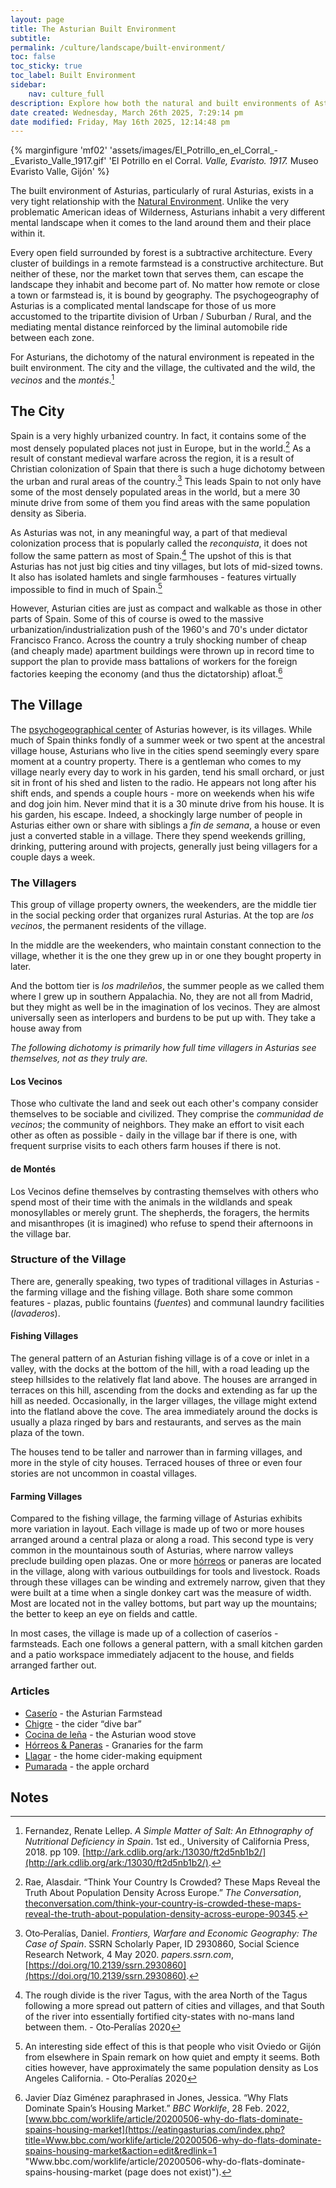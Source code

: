 ```yaml
---
layout: page
title: The Asturian Built Environment
subtitle: 
permalink: /culture/landscape/built-environment/
toc: false
toc_sticky: true
toc_label: Built Environment
sidebar:
    nav: culture_full
description: Explore how both the natural and built environments of Asturias inform the indissoluble relationship between rural life and gastronomy.
date created: Wednesday, March 26th 2025, 7:29:14 pm
date modified: Friday, May 16th 2025, 12:14:48 pm
---
```

{% marginfigure 'mf02' 'assets/images/El_Potrillo_en_el_Corral_-_Evaristo_Valle_1917.gif' 'El Potrillo en el Corral. *Valle, Evaristo. 1917.* Museo Evaristo Valle, Gijón' %}

The built environment of Asturias, particularly of rural Asturias, exists in a very tight relationship with the [Natural Environment](/culture/landscape/natural-environment/"). Unlike the very problematic American ideas of Wilderness, Asturians inhabit a very different mental landscape when it comes to the land around them and their place within it.

Every open field surrounded by forest is a subtractive architecture. Every cluster of buildings in a remote farmstead is a constructive architecture. But neither of these, nor the market town that serves them, can escape the landscape they inhabit and become part of. No matter how remote or close a town or farmstead is, it is bound by geography. The psychogeography of Asturias is a complicated mental landscape for those of us more accustomed to the tripartite division of Urban / Suburban / Rural, and the mediating mental distance reinforced by the liminal automobile ride between each zone.

For Asturians, the dichotomy of the natural environment is repeated in the built environment. The city and the village, the cultivated and the wild, the _vecinos_ and the _montés_.[^1]

## The City

Spain is a very highly urbanized country. In fact, it contains some of the most densely populated places not just in Europe, but in the world.[^2] As a result of constant medieval warfare across the region, it is a result of Christian colonization of Spain that there is such a huge dichotomy between the urban and rural areas of the country.[^3] This leads Spain to not only have some of the most densely populated areas in the world, but a mere 30 minute drive from some of them you find areas with the same population density as Siberia.

As Asturias was not, in any meaningful way, a part of that medieval colonization process that is popularly called the _reconquista_, it does not follow the same pattern as most of Spain.[^4] The upshot of this is that Asturias has not just big cities and tiny villages, but lots of mid-sized towns. It also has isolated hamlets and single farmhouses - features virtually impossible to find in much of Spain.[^5]

However, Asturian cities are just as compact and walkable as those in other parts of Spain. Some of this of course is owed to the massive urbanization/industrialization push of the 1960's and 70's under dictator Francisco Franco. Across the country a truly shocking number of cheap (and cheaply made) apartment buildings were thrown up in record time to support the plan to provide mass battalions of workers for the foreign factories keeping the economy (and thus the dictatorship) afloat.[^6]

## The Village

The [psychogeographical center](https://eatingasturias.com/wiki/Psychogeography_of_Asturias "Psychogeography of Asturias") of Asturias however, is its villages. While much of Spain thinks fondly of a summer week or two spent at the ancestral village house, Asturians who live in the cities spend seemingly every spare moment at a country property. There is a gentleman who comes to my village nearly every day to work in his garden, tend his small orchard, or just sit in front of his shed and listen to the radio. He appears not long after his shift ends, and spends a couple hours - more on weekends when his wife and dog join him. Never mind that it is a 30 minute drive from his house. It is his garden, his escape. Indeed, a shockingly large number of people in Asturias either own or share with siblings a _fin de semana_, a house or even just a converted stable in a village. There they spend weekends grilling, drinking, puttering around with projects, generally just being villagers for a couple days a week.

### The Villagers

This group of village property owners, the weekenders, are the middle tier in the social pecking order that organizes rural Asturias. At the top are _los vecinos_, the permanent residents of the village.

In the middle are the weekenders, who maintain constant connection to the village, whether it is the one they grew up in or one they bought property in later.

And the bottom tier is _los madrileños_, the summer people as we called them where I grew up in southern Appalachia. No, they are not all from Madrid, but they might as well be in the imagination of los vecinos. They are almost universally seen as interlopers and burdens to be put up with. They take a house away from

_The following dichotomy is primarily how full time villagers in Asturias see themselves, not as they truly are._

#### Los Vecinos

Those who cultivate the land and seek out each other's company consider themselves to be sociable and civilized. They comprise the _communidad de vecinos_; the community of neighbors. They make an effort to visit each other as often as possible - daily in the village bar if there is one, with frequent surprise visits to each others farm houses if there is not.

#### de Montés

Los Vecinos define themselves by contrasting themselves with others who spend most of their time with the animals in the wildlands and speak monosyllables or merely grunt. The shepherds, the foragers, the hermits and misanthropes (it is imagined) who refuse to spend their afternoons in the village bar.

### Structure of the Village

There are, generally speaking, two types of traditional villages in Asturias - the farming village and the fishing village. Both share some common features - plazas, public fountains (_fuentes_) and communal laundry facilities (_lavaderos_).

#### Fishing Villages

The general pattern of an Asturian fishing village is of a cove or inlet in a valley, with the docks at the bottom of the hill, with a road leading up the steep hillsides to the relatively flat land above. The houses are arranged in terraces on this hill, ascending from the docks and extending as far up the hill as needed. Occasionally, in the larger villages, the village might extend into the flatland above the cove. The area immediately around the docks is usually a plaza ringed by bars and restaurants, and serves as the main plaza of the town.

The houses tend to be taller and narrower than in farming villages, and more in the style of city houses. Terraced houses of three or even four stories are not uncommon in coastal villages.

#### Farming Villages

Compared to the fishing village, the farming village of Asturias exhibits more variation in layout. Each village is made up of two or more houses arranged around a central plaza or along a road. This second type is very common in the mountainous south of Asturias, where narrow valleys preclude building open plazas. One or more [hórreos](https://eatingasturias.com/wiki/H%C3%B3rreo "Hórreo") or paneras are located in the village, along with various outbuildings for tools and livestock. Roads through these villages can be winding and extremely narrow, given that they were built at a time when a single donkey cart was the measure of width. Most are located not in the valley bottoms, but part way up the mountains; the better to keep an eye on fields and cattle.

In most cases, the village is made up of a collection of caseríos - farmsteads. Each one follows a general pattern, with a small kitchen garden and a patio workspace immediately adjacent to the house, and fields arranged farther out.

### Articles

- [Caserío](/culture/landscape/built-environment/casería.html) - the Asturian Farmstead
- [Chigre](/culture/landscape/built-environment/chigre.html) - the cider “dive bar”
- [Cocina de leña](/culture/landscape/built-environment/cocina-leña.html) - the Asturian wood stove
- [Hórreos & Paneras](/culture/landscape/built-environment/hórreo-panera.html) - Granaries for the farm
- [Llagar](/culture/landscape/built-environment/llagar.html) - the home cider-making equipment
- [Pumarada](/culture/landscape/built-environment/pumarada.html) - the apple orchard

## Notes

[^1]: Fernandez, Renate Lellep. _A Simple Matter of Salt: An Ethnography of Nutritional Deficiency in Spain_. 1st ed., University of California Press, 2018. pp 109. [http://ark.cdlib.org/ark:/13030/ft2d5nb1b2/](http://ark.cdlib.org/ark:/13030/ft2d5nb1b2/).
[^2]: Rae, Alasdair. “Think Your Country Is Crowded? These Maps Reveal the Truth About Population Density Across Europe.” _The Conversation_, [theconversation.com/think-your-country-is-crowded-these-maps-reveal-the-truth-about-population-density-across-europe-90345](https://eatingasturias.com/index.php?title=Theconversation.com/think-your-country-is-crowded-these-maps-reveal-the-truth-about-population-density-across-europe-90345&action=edit&redlink=1 "Theconversation.com/think-your-country-is-crowded-these-maps-reveal-the-truth-about-population-density-across-europe-90345 (page does not exist)").
[^3]: Oto‐Peralías, Daniel. _Frontiers, Warfare and Economic Geography: The Case of Spain_. SSRN Scholarly Paper, ID 2930860, Social Science Research Network, 4 May 2020. _papers.ssrn.com_, [https://doi.org/10.2139/ssrn.2930860](https://doi.org/10.2139/ssrn.2930860).
[^4]: The rough divide is the river Tagus, with the area North of the Tagus following a more spread out pattern of cities and villages, and that South of the river into essentially fortified city-states with no-mans land between them. - Oto‐Peralías 2020
[^5]: An interesting side effect of this is that people who visit Oviedo or Gijón from elsewhere in Spain remark on how quiet and empty it seems. Both cities however, have approximately the same population density as Los Angeles California. - Oto‐Peralías 2020
[^6]: Javier Díaz Giménez paraphrased in Jones, Jessica. “Why Flats Dominate Spain’s Housing Market.” _BBC Worklife_, 28 Feb. 2022, [www.bbc.com/worklife/article/20200506-why-do-flats-dominate-spains-housing-market](https://eatingasturias.com/index.php?title=Www.bbc.com/worklife/article/20200506-why-do-flats-dominate-spains-housing-market&action=edit&redlink=1 "Www.bbc.com/worklife/article/20200506-why-do-flats-dominate-spains-housing-market (page does not exist)").